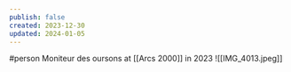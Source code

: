 ```yaml
---
publish: false
created: 2023-12-30
updated: 2024-01-05
---
```

#person 
Moniteur des oursons at [[Arcs 2000]]  in 2023
![[IMG_4013.jpeg]]